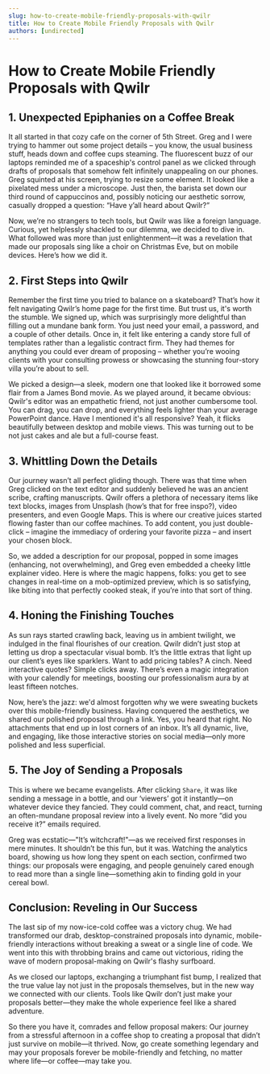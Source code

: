```yaml
---
slug: how-to-create-mobile-friendly-proposals-with-qwilr
title: How to Create Mobile Friendly Proposals with Qwilr
authors: [undirected]
---
```



# How to Create Mobile Friendly Proposals with Qwilr

## 1. Unexpected Epiphanies on a Coffee Break

It all started in that cozy cafe on the corner of 5th Street. Greg and I were trying to hammer out some project details – you know, the usual business stuff, heads down and coffee cups steaming. The fluorescent buzz of our laptops reminded me of a spaceship's control panel as we clicked through drafts of proposals that somehow felt infinitely unappealing on our phones. Greg squinted at his screen, trying to resize some element. It looked like a pixelated mess under a microscope. Just then, the barista set down our third round of cappuccinos and, possibly noticing our aesthetic sorrow, casually dropped a question: “Have y’all heard about Qwilr?”

Now, we’re no strangers to tech tools, but Qwilr was like a foreign language. Curious, yet helplessly shackled to our dilemma, we decided to dive in. What followed was more than just enlightenment—it was a revelation that made our proposals sing like a choir on Christmas Eve, but on mobile devices. Here’s how we did it.

## 2. First Steps into Qwilr

Remember the first time you tried to balance on a skateboard? That’s how it felt navigating Qwilr’s home page for the first time. But trust us, it's worth the stumble. We signed up, which was surprisingly more delightful than filling out a mundane bank form. You just need your email, a password, and a couple of other details. Once in, it felt like entering a candy store full of templates rather than a legalistic contract firm. They had themes for anything you could ever dream of proposing – whether you’re wooing clients with your consulting prowess or showcasing the stunning four-story villa you’re about to sell. 

We picked a design—a sleek, modern one that looked like it borrowed some flair from a James Bond movie. As we played around, it became obvious: Qwilr's editor was an empathetic friend, not just another cumbersome tool. You can drag, you can drop, and everything feels lighter than your average PowerPoint dance. Have I mentioned it's all responsive? Yeah, it flicks beautifully between desktop and mobile views. This was turning out to be not just cakes and ale but a full-course feast.

## 3. Whittling Down the Details

Our journey wasn’t all perfect gliding though. There was that time when Greg clicked on the text editor and suddenly believed he was an ancient scribe, crafting manuscripts. Qwilr offers a plethora of necessary items like text blocks, images from Unsplash (how’s that for free inspo?), video presenters, and even Google Maps. This is where our creative juices started flowing faster than our coffee machines. To add content, you just double-click – imagine the immediacy of ordering your favorite pizza – and insert your chosen block.

So, we added a description for our proposal, popped in some images (enhancing, not overwhelming), and Greg even embedded a cheeky little explainer video. Here is where the magic happens, folks: you get to see changes in real-time on a mob-optimized preview, which is so satisfying, like biting into that perfectly cooked steak, if you’re into that sort of thing. 

## 4. Honing the Finishing Touches

As sun rays started crawling back, leaving us in ambient twilight, we indulged in the final flourishes of our creation. Qwilr didn’t just stop at letting us drop a spectacular visual bomb. It’s the little extras that light up our client’s eyes like sparklers. Want to add pricing tables? A cinch. Need interactive quotes? Simple clicks away. There’s even a magic integration with your calendly for meetings, boosting our professionalism aura by at least fifteen notches.

Now, here’s the jazz: we'd almost forgotten why we were sweating buckets over this mobile-friendly business. Having conquered the aesthetics, we shared our polished proposal through a link. Yes, you heard that right. No attachments that end up in lost corners of an inbox. It’s all dynamic, live, and engaging, like those interactive stories on social media—only more polished and less superficial.

## 5. The Joy of Sending a Proposals

This is where we became evangelists. After clicking `Share`, it was like sending a message in a bottle, and our ‘viewers’ got it instantly—on whatever device they fancied. They could comment, chat, and react, turning an often-mundane proposal review into a lively event. No more “did you receive it?” emails required. 

Greg was ecstatic—"It’s witchcraft!"—as we received first responses in mere minutes. It shouldn’t be this fun, but it was. Watching the analytics board, showing us how long they spent on each section, confirmed two things: our proposals were engaging, and people genuinely cared enough to read more than a single line—something akin to finding gold in your cereal bowl.

## Conclusion: Reveling in Our Success

The last sip of my now-ice-cold coffee was a victory chug. We had transformed our drab, desktop-constrained proposals into dynamic, mobile-friendly interactions without breaking a sweat or a single line of code. We went into this with throbbing brains and came out victorious, riding the wave of modern proposal-making on Qwilr's flashy surfboard. 

As we closed our laptops, exchanging a triumphant fist bump, I realized that the true value lay not just in the proposals themselves, but in the new way we connected with our clients. Tools like Qwilr don’t just make your proposals better—they make the whole experience feel like a shared adventure.

So there you have it, comrades and fellow proposal makers: Our journey from a stressful afternoon in a coffee shop to creating a proposal that didn’t just survive on mobile—it thrived. Now, go create something legendary and may your proposals forever be mobile-friendly and fetching, no matter where life—or coffee—may take you.